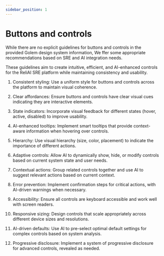 ```yaml
---
sidebar_position: 1
---
```


# Buttons and controls

While there are no explicit guidelines for buttons and controls in the provided Golem design system information, We ffer some appropriate recommendations based on SRE and AI integration needs.

These guidelines aim to create intuitive, efficient, and AI-enhanced controls for the ReliAI SRE platform while maintaining consistency and usability.

1. Consistent styling: Use a uniform style for buttons and controls across the platform to maintain visual coherence.

2. Clear affordances: Ensure buttons and controls have clear visual cues indicating they are interactive elements.

3. State indicators: Incorporate visual feedback for different states (hover, active, disabled) to improve usability.

4. AI-enhanced tooltips: Implement smart tooltips that provide context-aware information when hovering over controls.

5. Hierarchy: Use visual hierarchy (size, color, placement) to indicate the importance of different actions.

6. Adaptive controls: Allow AI to dynamically show, hide, or modify controls based on current system state and user needs.

7. Contextual actions: Group related controls together and use AI to suggest relevant actions based on current context.

8. Error prevention: Implement confirmation steps for critical actions, with AI-driven warnings when necessary.

9. Accessibility: Ensure all controls are keyboard accessible and work well with screen readers.

10. Responsive sizing: Design controls that scale appropriately across different device sizes and resolutions.

11. AI-driven defaults: Use AI to pre-select optimal default settings for complex controls based on system analysis.

12. Progressive disclosure: Implement a system of progressive disclosure for advanced controls, revealed as needed.

